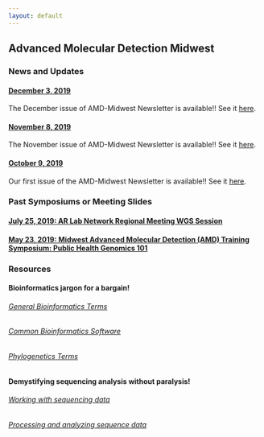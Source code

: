 ```yaml
---
layout: default
---
```


## Advanced Molecular Detection Midwest


### News and Updates
#### [December 3, 2019](#news-and-updates)
The December issue of AMD-Midwest Newsletter is available!! See it [here](https://staph-b.github.io/midwest-region/newsletters/2019-12_newsletter.pdf).
#### [November 8, 2019](#news-and-updates)
The November issue of AMD-Midwest Newsletter is available!! See it [here](https://staph-b.github.io/midwest-region/newsletters/2019-11_newsletter.pdf).
#### [October 9, 2019](#news-and-updates)
Our first issue of the AMD-Midwest Newsletter is available!! See it [here](https://staph-b.github.io/midwest-region/newsletters/2019-10_newsletter.pdf).

### Past Symposiums or Meeting Slides
#### [July 25, 2019: AR Lab Network Regional Meeting WGS Session](https://staph-b.github.io/midwest-region/190725_arln_meeting.html)
#### [May 23, 2019: Midwest Advanced Molecular Detection (AMD) Training Symposium: Public Health Genomics 101](https://staph-b.github.io/midwest-region/190523_AMD_symposium.html)

### Resources

#### Bioinformatics jargon for a bargain!
###### [General Bioinformatics Terms](https://staph-b.github.io/midwest-region/bioinformatics_terms.html)
###### [Common Bioinformatics Software](https://staph-b.github.io/midwest-region/common_progs.html)
###### [Phylogenetics Terms](https://staph-b.github.io/midwest-region/phylo.html)

#### Demystifying sequencing analysis without paralysis!
###### [Working with sequencing data](https://staph-b.github.io/midwest-region/data.html)
###### [Processing and analyzing sequence data](https://staph-b.github.io/midwest-region/analysis.html)
